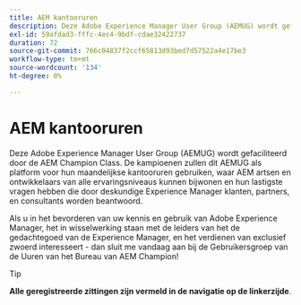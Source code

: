 ```yaml
---
title: AEM kantooruren
description: Deze Adobe Experience Manager User Group (AEMUG) wordt gefaciliteerd door de Champion Class AEM 2022-2023. Champions gebruiken deze AEMUG als platform voor hun maandelijkse kantooruren
exl-id: 59afdad3-fffc-4ec4-9bdf-cdae32422737
duration: 72
source-git-commit: 766c04837f2ccf65813d93bed7d57522a4e17be3
workflow-type: tm+mt
source-wordcount: '134'
ht-degree: 0%

---
```


# AEM kantooruren

Deze Adobe Experience Manager User Group (AEMUG) wordt gefaciliteerd door de AEM Champion Class. De kampioenen zullen dit AEMUG als platform voor hun maandelijkse kantooruren gebruiken, waar AEM artsen en ontwikkelaars van alle ervaringsniveaus kunnen bijwonen en hun lastigste vragen hebben die door deskundige Experience Manager klanten, partners, en consultants worden beantwoord.

Als u in het bevorderen van uw kennis en gebruik van Adobe Experience Manager, het in wisselwerking staan met de leiders van het de gedachtegoed van de Experience Manager, en het verdienen van exclusief zwoerd interesseert - dan sluit me vandaag aan bij de Gebruikersgroep van de Uuren van het Bureau van AEM Champion!

>[!TIP]
>
>**Alle geregistreerde zittingen zijn vermeld in de navigatie op de linkerzijde**.
